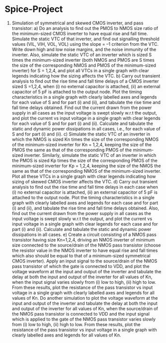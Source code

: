 # Spice-Project
1. Simulation of symmetrical and skewed CMOS inverter, and pass transistor:
a) Do an analysis to find out the PMOS to NMOS size ratio of the minimum-sized CMOS inverter to have equal rise
and fall time. Simulate the static VTC of that inverter, and find out signalling threshold values (VIL, VIH, VOL, VOL)
using the slope = –1 criterion from the VTC. Write down high and low noise margins, and the noise immunity of
the inverter. Also, simulate the static VTC of an inverter which is sized S times the minimum-sized inverter (both
NMOS and PMOS are S times the size of the corresponding NMOS and PMOS of the minimum-sized inverter) for
S = 1,2,4, and plot all VTCs in a single graph with clear legends indicating how the sizing affects the VTC.
b) Carry out transient analysis to find out the rise time and fall time delays of a CMOS inverter sized S =1,2,4, when
(i) no external capacitor is attached, (ii) an external capacitor of 5 pF is attached to the output node. Plot the timing
characteristics in a single graph with clearly labelled axes and legends for each value of S and for part (i) and (ii),
and tabulate the rise time and fall time delays obtained. Find out the current drawn from the power supply in all
cases as the input voltage is swept slowly w.r.t the output, and plot the current vs input voltage in a single graph
with clear legends for each value of S and for part (i) and (ii). Calculate and tabulate the static and dynamic power
dissipations in all cases, i.e., for each value of S and for part (i) and (ii).
c) Simulate the static VTC of an inverter in which the NMOS is sized Kn times the size of the corresponding NMOS
of the minimum-sized inverter for Kn = 1,2,4, keeping the size of the PMOS the same as that of the corresponding
PMOS of the minimum-sized inverter. Similarly, simulate the static VTC of an inverter in which the PMOS is sized
Kp times the size of the corresponding PMOS of the minimum-sized inverter for Kp = 1,2,4, keeping the size of the
NMOS the same as that of the corresponding NMOS of the minimum-sized inverter. Plot all these VTCs in a single
graph with clear legends indicating how sizing of skewed CMOS inverter affects the VTC.
d) Carry out transient analysis to find out the rise time and fall time delays in each case when (i) no external capacitor
is attached, (ii) an external capacitor of 5 pF is attached to the output node. Plot the timing characteristics in a single
graph with clearly labelled axes and legends for each case and for part (i) and (ii), and tabulate the rise time and fall
time delays obtained. Also, find out the current drawn from the power supply in all cases as the input voltage is
swept slowly w.r.t the output, and plot the current vs input voltage in a single graph with clear legends for each case
and for part (i) and (ii). Calculate and tabulate the static and dynamic power dissipations in all cases.
e) Create a circuit consisting of a NMOS pass transistor having size Kn=1,2,4, driving an NMOS inverter of minimum
size connected to the source/drain of the NMOS pass transistor (choose the resistor value in the NMOS inverter to
have equal rise and fall times which also should be equal to that of a minimum-sized symmetrical CMOS inverter).
Apply an input signal to the source/drain of the NMOS pass transistor of which the gate is connected to VDD, and
plot the voltage waveform at the input and output of the inverter and tabulate the delay at both the input and output
of the inverter for all values of Kn, when the input signal varies slowly from (i) low to high, (ii) high to low. From
these results, plot the resistance of the pass transistor vs input voltage in a single graph with clearly labelled axes
and legends for all values of Kn.
Do another simulation to plot the voltage waveform at the input and output of the inverter and tabulate the delay at
both the input and output of the inverter for all values of Kn, when the source/drain of the NMOS pass transistor is
connected to VDD and the input signal which is applied to the gate of the NMOS pass transistor varies slowly from
(i) low to high, (ii) high to low. From these results, plot the resistance of the pass transistor vs input voltage in a
single graph with clearly labelled axes and legends for all values of Kn.

